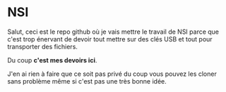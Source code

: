 # NSI
Salut, ceci est le repo github où je vais mettre le travail de NSI parce que c'est trop énervant de devoir tout mettre sur des clés USB et tout pour transporter des fichiers.

Du coup **c'est mes devoirs ici**.

J'en ai rien à faire que ce soit pas privé du coup vous pouvez les cloner sans problème même si c'est pas une très bonne idée.